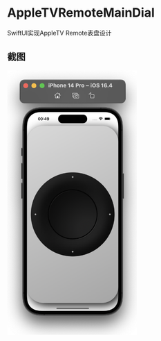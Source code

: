 # AppleTVRemoteMainDial
SwiftUI实现AppleTV Remote表盘设计


## 截图
<img src="AppleTVRemote.png" width="300" height:auto alt="AppleTVRemote.png"/>
